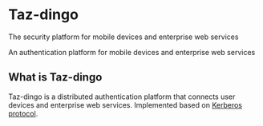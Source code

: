 Taz-dingo
=========

The security platform for mobile devices and enterprise web services

An authentication platform for mobile devices and enterprise web services
## What is Taz-dingo

Taz-dingo is a distributed authentication platform that connects user devices and enterprise web services.
Implemented based on [Kerberos protocol](https://en.wikipedia.org/wiki/Kerberos_(protocol)).
